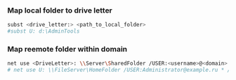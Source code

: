 ### Map local folder to drive letter

```bash
subst <drive_letter:> <path_to_local_folder>
#subst U: d:\AdminTools
```

### Map reemote folder within domain

```bash
net use <DriveLetter>: \\Server\SharedFolder /USER:<username>@<domain> * /PERSISTENT:YES
# net use U: \\FileServer\HomeFolder /USER:Administrator@example.ru * /PERSISTENT:YES
```
